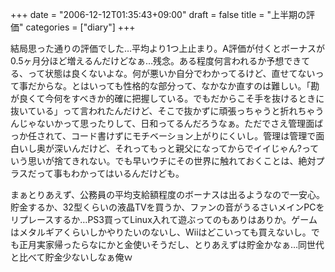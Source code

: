 +++
date = "2006-12-12T01:35:43+09:00"
draft = false
title = "上半期の評価"
categories = ["diary"]
+++

結局思った通りの評価でした…平均より1つ上止まり。A評価が付くとボーナスが0.5ヶ月分ほど増えるんだけどなぁ…残念。ある程度何言われるか予想できてる、って状態は良くないよな。何が悪いか自分でわかってるけど、直せてないって事だからな。とはいっても性格的な部分って、なかなか直すのは難しい。「勘が良くて今何をすべきか的確に把握している。でもだからこそ手を抜けるときに抜いている」って言われたんだけど、そこで抜かずに頑張っちゃうと折れちゃうんじゃないかって思ったりして、日和ってるんだろうなぁ。ただでさえ管理面ばっか任されて、コード書けずにモチベーション上がりにくいし。管理は管理で面白いし奥が深いんだけど、それってもっと親父になってからでイイじゃん?っていう思いが捨てきれない。でも早いウチにその世界に触れておくことは、絶対プラスだって事もわかってはいるんだけども。

まぁとりあえず、公務員の平均支給額程度のボーナスは出るようなので一安心。貯金するか、32型くらいの液晶TVを買うか、ファンの音がうるさいメインPCをリプレースするか…PS3買ってLinux入れて遊ぶってのもありはありか。ゲームはメタルギアくらいしかやりたいのないし、Wiiはどこいっても買えないし。でも正月実家帰ったらなにかと金使いそうだし、とりあえずは貯金かなぁ…同世代と比べて貯金少ないしなぁ俺ｗ
